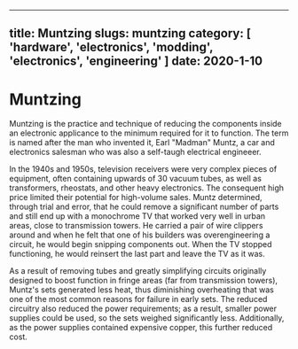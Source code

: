 ----
title: Muntzing
slugs: muntzing
category: [ 'hardware', 'electronics', 'modding', 'electronics', 'engineering' ]
date: 2020-1-10
----

# Muntzing

Muntzing is the practice and technique of reducing the components inside an electronic applicance to the minimum required for it to function. The term is named after the man who invented it, Earl "Madman" Muntz, a car and electronics salesman who was also a self-taugh electrical engineeer.

In the 1940s and 1950s, television receivers were very complex pieces of equipment, often containing upwards of 30 vacuum tubes, as well as transformers, rheostats, and other heavy electronics. The consequent high price limited their potential for high-volume sales. Muntz determined, through trial and error, that he could remove a significant number of parts and still end up with a monochrome TV that worked very well in urban areas, close to transmission towers. He carried a pair of wire clippers around and when he felt that one of his builders was overengineering a circuit, he would begin snipping components out. When the TV stopped functioning, he would reinsert the last part and leave the TV as it was.

As a result of removing tubes and greatly simplifying circuits originally designed to boost function in fringe areas (far from transmission towers), Muntz's sets generated less heat, thus diminishing overheating that was one of the most common reasons for failure in early sets. The reduced circuitry also reduced the power requirements; as a result, smaller power supplies could be used, so the sets weighed significantly less. Additionally, as the power supplies contained expensive copper, this further reduced cost.
